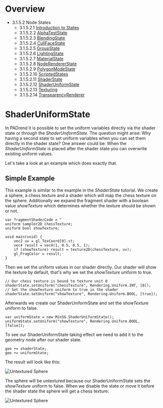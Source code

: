 <!------------------------------------------------------------------------------------------------
This work is licensed under the Creative Commons Attribution-ShareAlike 4.0 International License.
 To view a copy of this license, visit http://creativecommons.org/licenses/by-sa/4.0/.
 Author: Stanislaw Eppinger (eppinger@mail.uni-paderborn.de)
 PADrend Version 1.0.0
------------------------------------------------------------------------------------------------->
<!---BEGINN_INDEXSECTION--->
<!---Automaticly generated section. Do not edit!!!--->
# Overview
* 3.1.5.2 Node States
    * 3.1.5.2.1 [Introduction to States](../../../../../3_Development_Guide/1_EScript/5_MinSG/2_Node_States/1_Introduction_to_States.md)
    * 3.1.5.2.2 [AlphaTestState](../../../../../3_Development_Guide/1_EScript/5_MinSG/2_Node_States/2_Alpha_Test_State/AlphaTestState.md)
    * 3.1.5.2.3 [BlendingState](../../../../../3_Development_Guide/1_EScript/5_MinSG/2_Node_States/3_Blending_State/BlendingState.md)
    * 3.1.5.2.4 [CullFaceState](../../../../../3_Development_Guide/1_EScript/5_MinSG/2_Node_States/4_Cull_Face_State/CullFaceState.md)
    * 3.1.5.2.5 [GroupState](../../../../../3_Development_Guide/1_EScript/5_MinSG/2_Node_States/5_Group_State/GroupState.md)
    * 3.1.5.2.6 [LightingState](../../../../../3_Development_Guide/1_EScript/5_MinSG/2_Node_States/6_Lighting_State/LightingState.md)
    * 3.1.5.2.7 [MaterialState](../../../../../3_Development_Guide/1_EScript/5_MinSG/2_Node_States/7_Material_State/MaterialState.md)
    * 3.1.5.2.8 [NodeRendererState](../../../../../3_Development_Guide/1_EScript/5_MinSG/2_Node_States/8_Node_Renderer_State/NodeRendererState.md)
    * 3.1.5.2.9 [PolygonModeState](../../../../../3_Development_Guide/1_EScript/5_MinSG/2_Node_States/9_Polygon_Mode_State/PolygonModeState.md)
    * 3.1.5.2.10 [ScriptedStates](../../../../../3_Development_Guide/1_EScript/5_MinSG/2_Node_States/10_Scripted_State/ScriptedStates.md)
    * 3.1.5.2.11 [ShaderState](../../../../../3_Development_Guide/1_EScript/5_MinSG/2_Node_States/11_Shader_State/ShaderState.md)
    * 3.1.5.2.12 [ShaderUniformState](../../../../../3_Development_Guide/1_EScript/5_MinSG/2_Node_States/12_Shader_Uniform_State/ShaderUniformState.md)
    * 3.1.5.2.13 [Texturing](../../../../../3_Development_Guide/1_EScript/5_MinSG/2_Node_States/13_Texturing_State/Texturing.md)
    * 3.1.5.2.14 [TransparencyRenderer](../../../../../3_Development_Guide/1_EScript/5_MinSG/2_Node_States/14_TransparencyRenderer/TransparencyRenderer.md)
<!---END_INDEXSECTION--->

# ShaderUniformState
In PADrend it is possible to set the uniform variables directly via the shader state or through the *ShaderUniformState*. The question might arise: Why having a second state to set uniform variables when you can set them directly in the shader state? One answer could be: When the *ShaderUniformState* is placed after the shader state you can overwrite existing uniform values. 

Let's take a look at an example which does exactly that. 

## Simple Example
This example is similar to the example in the *ShaderState* tutorial. We create a sphere, a chess texture and a shader which will map the chess texture on the sphere. Additionally we expand the fragment shader with a boolean value *showTexture* which determines whether the texture should be shown or not.

<!---INCLUDE src=ShaderUniformState.escript, start=32, end=41--->
<!---BEGINN_CODESECTION--->
<!---Automaticly generated section. Do not edit!!!--->
    var fragmentShaderCode = "
    uniform sampler2D chessTexture;
    uniform bool showTexture;
    
    void main(void) {
        vec2 uv = gl_TexCoord[0].st;
        vec4 result = vec4(1, 0.5, 0.5, 1);
        if (showTexture) result = texture2D(chessTexture, uv);
        gl_FragColor = result;
    }
<!---END_CODESECTION--->

Then we set the uniform values in our shader directly. Our shader will show the texture by default, that's why we set the *showTexture* uniform to true.

<!---INCLUDE src=ShaderUniformState.escript, start=47, end=50--->
<!---BEGINN_CODESECTION--->
<!---Automaticly generated section. Do not edit!!!--->
    // Our chess texture is bound to texture unit 0
    shaderState.setUniform("chessTexture", Rendering.Uniform.INT, [0]);
    // Set the showTexture uniform to true in the shader
    shaderState.setUniform("showTexture", Rendering.Uniform.BOOL, [true]);
<!---END_CODESECTION--->

Afterwards we create our ShaderUniformState and set the *showTexture* uniform to false.

<!---INCLUDE src=ShaderUniformState.escript, start=53, end=54--->
<!---BEGINN_CODESECTION--->
<!---Automaticly generated section. Do not edit!!!--->
    var uniformState = new MinSG.ShaderUniformState();
    uniformState.setUniform("showTexture", Rendering.Uniform.BOOL, [false]);
<!---END_CODESECTION--->

To see our ShaderUniformState taking effect we need to add it to the geometry node after our shader state.

<!---INCLUDE src=ShaderUniformState.escript, start=58, end=59--->
<!---BEGINN_CODESECTION--->
<!---Automaticly generated section. Do not edit!!!--->
    geo += shaderState;
    geo += uniformState;
<!---END_CODESECTION--->

The result will look like this:

![Untextured Sphere](pinkSphere.png)

The sphere will be untextured because our ShaderUniformState sets the *showTexture* uniform to false. When we disable the state or move it before the shader state the sphere will get a chess texture:

![Untextured Sphere](texturedSphere.png)



